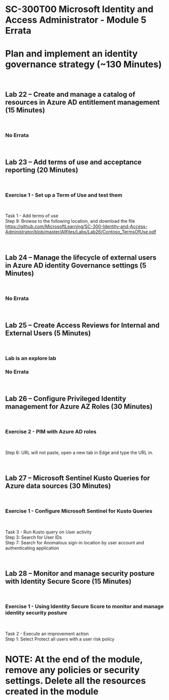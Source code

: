 # SC-300T00 Microsoft Identity and Access Administrator - Module 5 Errata



# Plan and implement an identity governance strategy (~130 Minutes)

<br>

## Lab 22 – Create and manage a catalog of resources in Azure AD entitlement management (15 Minutes)

<br>

### No Errata

<br>

## Lab 23 – Add terms of use and acceptance reporting (20 Minutes)

<br>

### Exercise 1 - Set up a Term of Use and test them

<br>

Task 1 - Add terms of use<br>
Step 9:  Browse to the following location, and download the file<br>
https://github.com/MicrosoftLearning/SC-300-Identity-and-Access-Administrator/blob/master/Allfiles/Labs/Lab26/Contoso_TermsOfUse.pdf

<br>

## Lab 24 – Manage the lifecycle of external users in Azure AD identity Governance settings (5 Minutes)

<br>

### No Errata

<br>

## Lab 25 – Create Access Reviews for Internal and External Users (5 Minutes)

<br>

### Lab is an explore lab

### No Errata


<br>

## Lab 26 – Configure Privileged Identity management for Azure AZ Roles (30 Minutes)

<br>

### Exercise 2 - PIM with Azure AD roles

<br>

Step 6:  URL will not paste, open a new tab in Edge and type the URL in.

<br>

## Lab 27 – Microsoft Sentinel Kusto Queries for Azure data sources (30 Minutes)

<br>

### Exercise 1 - Configure Microsoft Sentinel for Kusto Queries

<br>

Task 3 - Run Kusto query on User activity<br>
Step 3:  Search for User IDs<br>
Step 7:  Search for Anomalous sign-in location by user account and authenticating application<br>

<br>

## Lab 28 – Monitor and manage security posture with Identity Secure Score (15 Minutes)

<br>

### Exercise 1 - Using Identity Secure Score to monitor and manage identity security posture

<br>

Task 2 - Execute an improvement action<br>
Step 1:  Select Protect all users with a user risk policy<br>

# NOTE:  At the end of the module, remove any policies or security settings.  Delete all the resources created in the module
